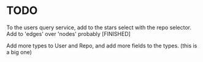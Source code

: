 # TODO

To the users query service, add to the stars select with the repo selector. Add to 'edges' over 'nodes' probably [FINISHED]

Add more types to User and Repo, and add more fields to the types. (this is a big one)
